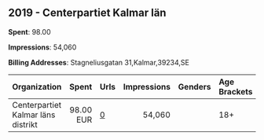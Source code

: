 ## 2019 - Centerpartiet Kalmar län 
**Spent**: 98.00

**Impressions**: 54,060

**Billing Addresses**: Stagneliusgatan 31,Kalmar,39234,SE

|Organization|Spent|Urls|Impressions|Genders|Age Brackets|Country Codes|
|:---|---:|:---|---:|:---|:---|:---|
|Centerpartiet Kalmar läns distrikt|98.00 EUR|[0](https://www.snap.com/political-ads/asset/cbed20e19f46a1bac6070458830d5d8d0b19c9108d9c229f6854eb5752060ad1?mediaType=mp4)|54,060||18+|sweden|
